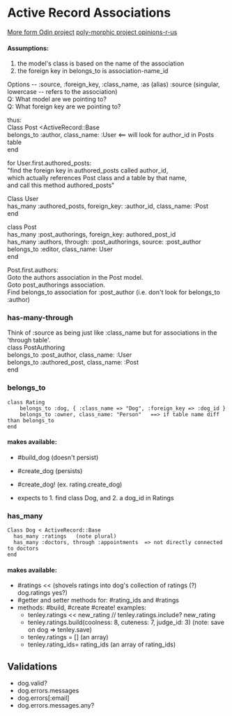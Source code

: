 # Active Record Associations

[More form Odin project](http://www.theodinproject.com/ruby-on-rails/active-record-associations )
[poly-morphic project opinions-r-us](https://github.com/ShawnTe/opinions-r-us)

#### Assumptions:
1. the model's class is based on the name of the association
2. the foreign key in belongs_to is association-name_id

Options --  :source, :foreign_key, :class_name, :as (alias)
:source  (singular, lowercase -- refers to the association)  
Q: What model are we pointing to?  
Q: What foreign key are we pointing to?  

thus:  
Class Post <ActiveRecord::Base  
  belongs_to :author, class_name: :User      <== will look for author_id in Posts table  
end

for User.first.authored_posts:  
"find the foreign key in authored_posts called author_id,  
which actually references Post class and a table by that name,  
and call this method authored_posts"  

Class User  
    has_many :authored_posts, foreign_key: :author_id, class_name: :Post  
end

class Post  
    has_many :post_authorings, foreign_key: authored_post_id  
    has_many :authors, through: :post_authorings, source: :post_author  
    belongs_to :editor, class_name: User  
end  

Post.first.authors:  
Goto the authors association in the Post model.  
Goto post_authorings association.   
Find belongs_to association for :post_author (i.e. don't look for belongs_to :author)  

### has-many-through
Think of :source as being just like :class_name but for associations in the 'through table'.  
class PostAuthoring  
    belongs_to :post_author, class_name: :User  
    belongs_to :authored_post, class_name: :Post  
end  


### belongs_to  
    class Rating  
        belongs_to :dog, { :class_name => "Dog", :foreign_key => :dog_id }  
        belongs_to :owner, class_name: "Person"   ==> if table name diff than belongs_to  
    end  

#### makes available:
- #build_dog (doesn't persist)
- #create_dog (persists)
- #create_dog!  (ex. rating.create_dog)

- expects to 1. find class Dog, and 2. a dog_id in Ratings

### has_many
    Class Dog < ActiveRecord::Base
      has_many :ratings   (note plural)
      has_many :doctors, through :appointments  => not directly connected to doctors
    end
#### makes available:
- #ratings <<   (shovels ratings into dog's collection of ratings (?) dog.ratings yes?)
- #getter and setter methods for: #rating_ids  and  #ratings
- methods: #build, #create #create!
examples:
    - tenley.ratings << new_rating     //  tenley.ratings.include? new_rating
    - tenley.ratings.build(coolness: 8, cuteness: 7, judge_id: 3)  (note: save on dog => tenley.save)
    - tenley.ratings = []    (an array)
    - tenley.rating_ids= rating_ids    (an array of rating_ids)


## Validations
  - dog.valid?
  - dog.errors.messages
  - dog.errors[:email]
  - dog.errors.messages.any?
